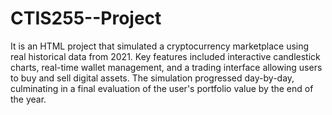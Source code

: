 # CTIS255--Project
It is an HTML project that simulated a cryptocurrency marketplace using real historical data from 2021. Key features included interactive candlestick charts, real-time wallet management, and a trading interface allowing users to buy and sell digital assets. The simulation progressed day-by-day, culminating in a final evaluation of the user's portfolio value by the end of the year. 
